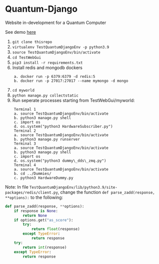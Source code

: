 # Quantum-Django
Website in-development for a Quantum Computer

See demo [here](https://www.dropbox.com/scl/fi/2nfqjofcp1c70ow1azwav/Quantum-Computer-Mainz-Demo.mov?rlkey=usmny4efksuzsn6jfakk4x5kv&dl=0)

1. `git clone thisrepo`
2. `virtualenv TestQuantumDjangoEnv -p python3.9`
3. `source TestQuantumDjangoEnv/bin/activate`
4. `cd TestWebGui`
5. `pip3 install -r requirements.txt`
6. Install redis and mongodb dockers
```
    a. docker run -p 6379:6379 -d redis:5
    b. docker run -p 27017:27017 --name mymongo -d mongo
```
7. `cd myworld`
8. `python manage.py collectstatic`
9. Run seperate processes starting from TestWebGui/myworld:
```
    Terminal 1
	a. source TestQuantumDjangoEnv/bin/activate
	b. python3 manage.py shell
	c. import os
	d. os.system("python3 HardwareSubscriber.py")
    Terminal 2
	a. source TestQuantumDjangoEnv/bin/activate
	b. python3 manage.py runserver
    Terminal 3
	a. source TestQuantumDjangoEnv/bin/activate
	b. python3 manage.py shell
	c. import os
	d. os.system("python3 dummy\_dds\_zmq.py")
    Terminal 4
	a. source TestQuantumDjangoEnv/bin/activate
	b. cd ../Dummies/
	c. python3 HardwareDummy.py
```	

Note: In file `TestQuantumDjangoEnv/lib/python3.9/site-packages/redis/client.py`, change the function `def parse_zadd(response, **options):` to the following:

```python
def parse_zadd(response, **options):
    if response is None:
        return None
    if options.get("as_score"):
        try:
            return float(response)
        except TypeError:
            return response
    try:
        return int(response)
    except TypeError:
        return response
```
